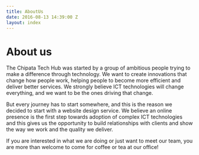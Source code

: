```yaml
---
title: AboutUs
date: 2016-08-13 14:39:00 Z
layout: index
---
```


<h1> About us</h1>
<p>
    The Chipata Tech Hub was started by a group of ambitious people trying to make a difference through technology. We want to create innovations that change how people work, helping people to become more efficient and deliver better services. We strongly believe ICT technologies will change everything, and we want to be the ones driving that change.
</p>

<p>
    But every journey has to start somewhere, and this is the reason we decided to start with a website design service. We believe an online presence is the first step towards adoption of complex ICT technologies and this gives us the opportunity to build relationships with clients and show the way we work and the quality we deliver.
</p>

<p>
    If you are interested in what we are doing or just want to meet our team, you are more than welcome to come for coffee or tea at our office!
</p>